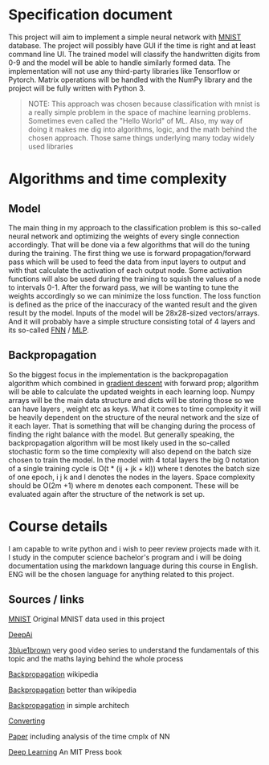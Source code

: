 
# Specification document

This project will aim to implement a simple neural network with [MNIST](http://yann.lecun.com/exdb/mnist/) database. The project will possibly have GUI if the time is right and at least command line UI. The trained model will classify the handwritten digits from 0-9 and the model will be able to handle similarly formed data. The implementation will not use any third-party libraries like Tensorflow or Pytorch. Matrix operations will be handled with the NumPy library and the project will be fully written with Python 3.
> NOTE: This approach was chosen because classification with mnist is a really simple problem in the space of machine learning problems. Sometimes even called the "Hello World" of ML. Also, my way of doing it makes me dig into algorithms, logic, and the math behind the chosen approach. Those same things underlying many today widely used libraries
# Algorithms and time complexity
## Model
The main thing in my approach to the classification problem is this so-called neural network and optimizing the weights of every single connection accordingly. That will be done via a few algorithms that will do the tuning during the training. The first thing we use is forward propagation/forward pass which will be used to feed the data from input layers to output and with that calculate the activation of each output node. Some activation functions will also be used during the training to squish the values of a node to intervals 0-1. After the forward pass, we will be wanting to tune the weights accordingly so we can minimize the loss function. The loss function is defined as the price of the inaccuracy of the wanted result and the given result by the model. Inputs of the model will be 28x28-sized vectors/arrays. And it will probably have a simple structure consisting total of 4 layers and its so-called [FNN](https://en.wikipedia.org/wiki/Feedforward_neural_network) / [MLP](https://en.wikipedia.org/wiki/Multilayer_perceptron).
## Backpropagation
So the biggest focus in the implementation is the backpropagation algorithm which combined in [gradient descent](https://en.wikipedia.org/wiki/Gradient_descent) with forward prop; algorithm will be able to calculate the updated weights in each learning loop. Numpy arrays will be the main data structure and dicts will be storing those so we can have layers , weight etc as keys. What it comes to time complexity it will be heavily dependent on the structure of the neural network and the size of it each layer. That is something that will be changing during the process of finding the right balance with the model. But generally speaking, the backpropagation algorithm will be most likely used in the so-called stochastic form so the time complexity will also depend on the batch size chosen to train the model. In the model with 4 total layers the big 0 notation of a single training cycle is O(t * (ij + jk + kl)) where t denotes the batch size of one epoch, i j k and l denotes the nodes in the layers. Space complexity should be O(2m +1) where m denotes each component. These will be evaluated again after the structure of the network is set up.    

# Course details

I am capable to write python and i wish to peer review projects made with it. I study in the computer science bachelor's program and i will be doing documentation using the markdown language during this course in English. ENG will be the chosen language for anything related to this project.

## Sources / links
[MNIST](http://yann.lecun.com/exdb/mnist/index.html) Original MNIST data used in this project

[DeepAi](https://deepai.org/machine-learning-glossary-and-terms/feed-forward-neural-network)

[3blue1brown](https://www.youtube.com/playlist?list=PLZHQObOWTQDNU6R1_67000Dx_ZCJB-3pi) very good video series to understand the fundamentals of this topic and the maths laying behind the whole process

[Backpropagation](https://en.wikipedia.org/wiki/Backpropagation) wikipedia

[Backpropagation](https://www.adeveloperdiary.com/data-science/machine-learning/understand-and-implement-the-backpropagation-algorithm-from-scratch-in-python/) better than wikipedia

[Backpropagation](https://ai.stackexchange.com/questions/36520/simple-dimension-unmatch-problem-of-a-simple-neural-network) in simple architech

[Converting](https://pjreddie.com/projects/mnist-in-csv/) 

[Paper](https://arxiv.org/abs/1810.03218) including analysis of the time cmplx of NN

[Deep Learning](https://www.deeplearningbook.org/) An MIT Press book
